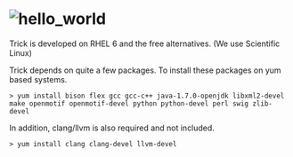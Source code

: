 ![hello_world](https://raw.github.com/alexlin0/hello_world/master/trick-0.png)
===========

Trick is developed on RHEL 6 and the free alternatives. (We use Scientific Linux)

Trick depends on quite a few packages.  To install these packages on yum based systems.

    > yum install bison flex gcc gcc-c++ java-1.7.0-openjdk libxml2-devel make openmotif openmotif-devel python python-devel perl swig zlib-devel

In addition, clang/llvm is also required and not included.

    > yum install clang clang-devel llvm-devel
